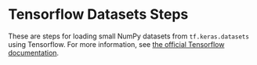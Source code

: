 # Tensorflow Datasets Steps
These are steps for loading small NumPy datasets from
`tf.keras.datasets` using Tensorflow. For more information, see [the official Tensorflow documentation](https://www.tensorflow.org/api_docs/python/tf/keras/datasets).
